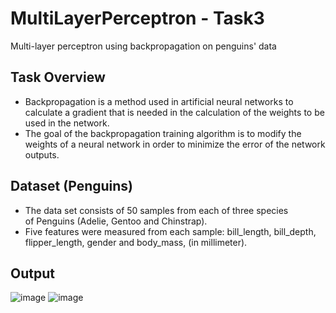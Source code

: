# MultiLayerPerceptron - Task3
Multi-layer perceptron using backpropagation on penguins' data

## Task Overview
- Backpropagation is a method used in artificial neural networks to calculate a gradient that is needed in the calculation of the weights to be used in the network.
- The goal of the backpropagation training algorithm is to modify the weights of a neural network in order to minimize the error of the network outputs.

## Dataset (Penguins)
- The data set consists of 50 samples from each of three species of Penguins (Adelie, Gentoo and Chinstrap).  
- Five features were measured from each sample: bill_length, bill_depth, flipper_length, gender and body_mass, (in millimeter).

## Output 

![image](https://user-images.githubusercontent.com/88054373/206042707-53242619-0a29-4df9-b8bd-d915e8f8c934.png)
![image](https://user-images.githubusercontent.com/88054373/206042786-adb086ff-867a-4c93-a0da-3482e35b2331.png)

